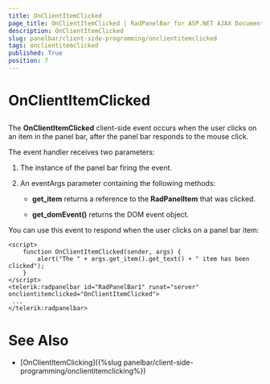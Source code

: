 ```yaml
---
title: OnClientItemClicked
page_title: OnClientItemClicked | RadPanelBar for ASP.NET AJAX Documentation
description: OnClientItemClicked
slug: panelbar/client-side-programming/onclientitemclicked
tags: onclientitemclicked
published: True
position: 7
---
```


# OnClientItemClicked



## 

The **OnClientItemClicked** client-side event occurs when the user clicks on an item in the panel bar, after the panel bar responds to the mouse click.

The event handler receives two parameters:

1. The instance of the panel bar firing the event.

1. An eventArgs parameter containing the following methods:

	* **get_item** returns a reference to the **RadPanelItem** that was clicked.

	* **get_domEvent()** returns the DOM event object.

You can use this event to respond when the user clicks on a panel bar item:

````ASPNET
<script>
    function OnClientItemClicked(sender, args) {
        alert("The " + args.get_item().get_text() + " item has been clicked");
    }            
</script>
<telerik:radpanelbar id="RadPanelBar1" runat="server" onclientitemclicked="OnClientItemClicked"> 
 ...
</telerik:radpanelbar>
````



# See Also

 * [OnClientItemClicking]({%slug panelbar/client-side-programming/onclientitemclicking%})
